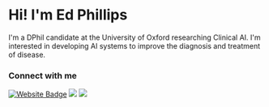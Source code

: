 # Hi! I'm Ed Phillips

I'm a DPhil candidate at the University of Oxford researching Clinical AI. I'm interested in developing AI systems to improve the diagnosis and treatment of disease.

### Connect with me

[<img src="https://img.shields.io/badge/Website-000000?style=for-the-badge&logo=About.me&logoColor=white" alt="Website Badge"/>]((https://ed-phillips.github.io/))
[<img src="https://img.shields.io/badge/Twitter-%231DA1F2.svg?style=for-the-badge&logo=twitter&logoColor=white" />](https://twitter.com/EdPhillipsAI)
[<img src="https://img.shields.io/badge/LinkedIn-%230077B5.svg?style=for-the-badge&logo=linkedin&logoColor=white" />](https://www.linkedin.com/in/ed-phillips-739085168/)
